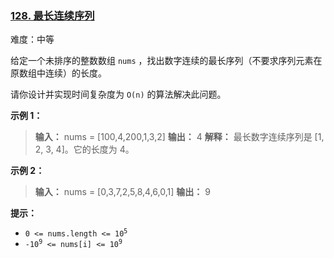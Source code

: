 ### [128\. 最长连续序列](https://leetcode.cn/problems/longest-consecutive-sequence/)

难度：中等

给定一个未排序的整数数组 `nums` ，找出数字连续的最长序列（不要求序列元素在原数组中连续）的长度。

请你设计并实现时间复杂度为 `O(n)` 的算法解决此问题。

**示例 1：**

> **输入：** nums = [100,4,200,1,3,2]
> **输出：** 4
> **解释：** 最长数字连续序列是 [1, 2, 3, 4]。它的长度为 4。

**示例 2：**

> **输入：** nums = [0,3,7,2,5,8,4,6,0,1]
> **输出：** 9

**提示：**

- <code>0 <= nums.length <= 10<sup>5</sup></code>
- <code>-10<sup>9</sup> <= nums[i] <= 10<sup>9</sup></code>
